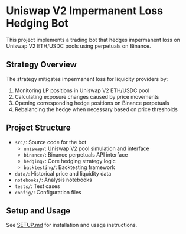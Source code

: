 # Uniswap V2 Impermanent Loss Hedging Bot

This project implements a trading bot that hedges impermanent loss on Uniswap V2 ETH/USDC pools using perpetuals on Binance.

## Strategy Overview

The strategy mitigates impermanent loss for liquidity providers by:
1. Monitoring LP positions in Uniswap V2 ETH/USDC pool
2. Calculating exposure changes caused by price movements
3. Opening corresponding hedge positions on Binance perpetuals
4. Rebalancing the hedge when necessary based on price thresholds

## Project Structure

- `src/`: Source code for the bot
  - `uniswap/`: Uniswap V2 pool simulation and interface
  - `binance/`: Binance perpetuals API interface
  - `hedging/`: Core hedging strategy logic
  - `backtesting/`: Backtesting framework
- `data/`: Historical price and liquidity data
- `notebooks/`: Analysis notebooks
- `tests/`: Test cases
- `config/`: Configuration files

## Setup and Usage

See [SETUP.md](./SETUP.md) for installation and usage instructions.
